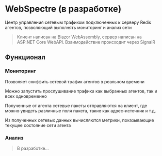 # WebSpectre (в разработке)
Центр управления сетевым трафиком подключенных к серверу Redis агентов, позволяющий выполнять мониторинг и анализ сети
> Клиент написан на Blazor WebAssembly, сервер написан на ASP.NET Core WebAPI. Взаимодействие происходит через SignalR
## Функционал
### Мониторинг
Позволяет сниффить сетевой трафик агентов в реальном времени

Можно запустить прослушивание трафика как выбранных агентов, так и всех одновременно

Полученные от агента сетевые пакеты отправляются на клиент, где можно увидеть различные поля пакета, такие как адрес-источник и т.д.

Из полученных сетевых данных вычисляются метрики, показывающие текущее состояние сети агента
### Анализ
> В разработке...
